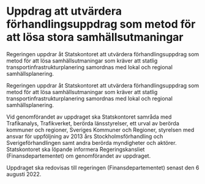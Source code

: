 # Uppdrag att utvärdera förhandlingsuppdrag som metod för att lösa stora samhällsutmaningar

Regeringen uppdrar åt Statskontoret att utvärdera förhandlingsuppdrag som metod för att lösa samhällsutmaningar som kräver att statlig transportinfrastrukturplanering samordnas med lokal och regional samhällsplanering.

Regeringen uppdrar åt Statskontoret att utvärdera förhandlingsuppdrag som metod för att lösa samhällsutmaningar som kräver att statlig transportinfrastrukturplanering samordnas med lokal och regional samhällsplanering.

Vid genomförandet av uppdraget ska Statskontoret samråda med
Trafikanalys, Trafikverket, berörda länsstyrelser, ett urval av berörda
kommuner och regioner, Sveriges Kommuner och Regioner, styrelsen med ansvar för uppföljning av 2013 års Stockholmsförhandling och
Sverigeförhandlingen samt andra berörda myndigheter och aktörer.
Statskontoret ska löpande informera Regeringskansliet
(Finansdepartementet) om genomförandet av uppdraget.

Uppdraget ska redovisas till regeringen (Finansdepartementet) senast den 6 augusti 2022.
